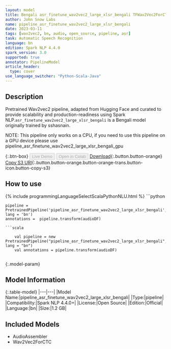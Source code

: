 ```yaml
---
layout: model
title: Bengali asr_finetune_wav2vec2_large_xlsr_bengali TFWav2Vec2ForCTC from sshasnain
author: John Snow Labs
name: pipeline_asr_finetune_wav2vec2_large_xlsr_bengali
date: 2023-03-11
tags: [wav2vec2, bn, audio, open_source, pipeline, asr]
task: Automatic Speech Recognition
language: bn
edition: Spark NLP 4.4.0
spark_version: 3.0
supported: true
annotator: PipelineModel
article_header:
  type: cover
use_language_switcher: "Python-Scala-Java"
---
```


## Description

Pretrained Wav2vec2  pipeline, adapted from Hugging Face and curated to provide scalability and production-readiness using Spark NLP.`asr_finetune_wav2vec2_large_xlsr_bengali` is a Bengali model originally trained by sshasnain.

NOTE: This pipeline only works on a CPU, if you need to use this pipeline on a GPU device please use pipeline_asr_finetune_wav2vec2_large_xlsr_bengali_gpu

{:.btn-box}
<button class="button button-orange" disabled>Live Demo</button>
<button class="button button-orange" disabled>Open in Colab</button>
[Download](https://s3.amazonaws.com/auxdata.johnsnowlabs.com/public/models/pipeline_asr_finetune_wav2vec2_large_xlsr_bengali_bn_4.4.0_3.0_1678509184470.zip){:.button.button-orange}
[Copy S3 URI](s3://auxdata.johnsnowlabs.com/public/models/pipeline_asr_finetune_wav2vec2_large_xlsr_bengali_bn_4.4.0_3.0_1678509184470.zip){:.button.button-orange.button-orange-trans.button-icon.button-copy-s3}

## How to use



<div class="tabs-box" markdown="1">
{% include programmingLanguageSelectScalaPythonNLU.html %}
```python

    pipeline = PretrainedPipeline('pipeline_asr_finetune_wav2vec2_large_xlsr_bengali', lang = 'bn')
    annotations =  pipeline.transform(audioDF)
    
```
```scala

    val pipeline = new PretrainedPipeline("pipeline_asr_finetune_wav2vec2_large_xlsr_bengali", lang = "bn")
    val annotations = pipeline.transform(audioDF)
    
```
</div>

{:.model-param}
## Model Information

{:.table-model}
|---|---|
|Model Name:|pipeline_asr_finetune_wav2vec2_large_xlsr_bengali|
|Type:|pipeline|
|Compatibility:|Spark NLP 4.4.0+|
|License:|Open Source|
|Edition:|Official|
|Language:|bn|
|Size:|1.2 GB|

## Included Models

- AudioAssembler
- Wav2Vec2ForCTC